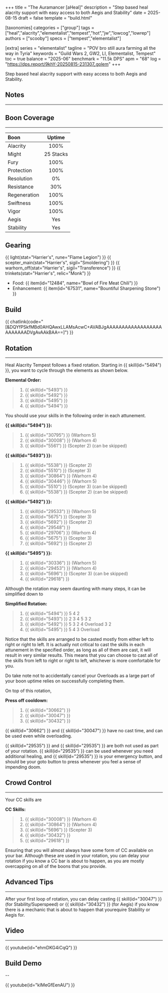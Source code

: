 +++
title = "The Auramancer [aHeal]"
description = "Step based heal alacrity support with easy access to both Aegis and Stability"
date = 2025-08-15
draft = false
template = "build.html"

[taxonomies]
categories = ["group"]
tags = ["heal","alacrity","elementalist","tempest","hot","jw","lowcog","lowrep"]
authors = ["scooby"]
specs = ["tempest","elementalist"]

[extra]
series = "elementalist"
tagline = "POV bro still aura farming all the way in Tyria"
keywords = "Guild Wars 2, GW2, LI, Elementalist, Tempest"
toc = true
balance = "2025-06"
benchmark = "11.5k DPS"
apm = "68"
log = "https://dps.report/9khY-20250815-231307_golem"
+++

Step based heal alacrity support with easy access to both Aegis and Stability.

## Notes

---



## Boon Coverage

---

| Boon         | Uptime        |
|:-------------|:-------------:|
| Alacrity     | 100%          |
| Might        | 25 Stacks     |
| Fury         | 100%          |
| Protection   | 100%          |
| Resolution   | 0%            |
| Resistance   | 30%           |
| Regeneration | 100%          |
| Swiftness    | 100%          |
| Vigor        | 100%          |
| Aegis        | Yes           |
| Stability    | Yes           |

## Gearing

{{ light(stat="Harrier's", rune="Flame Legion") }}
{{ scepter_main(stat="Harrier's", sigil="Smoldering") }}
{{ warhorn_off(stat="Harrier's", sigil="Transference") }}
{{ trinkets(stat="Harrier's", relic="Monk") }}

- Food: {{ item(id="12484", name="Bowl of Fire Meat Chili") }}
- Enhancement: {{ item(id="67531", name="Bountiful Sharpening Stone") }}

## Build

{{ chatlink(code="[&DQYfPSkfMBd0AHQAwxLLAMsAcwC+AVABJgAAAAAAAAAAAAAAAAAAAAAAAAADVgAvAAkBAA==]") }}


## Rotation

---

Heal Alacrity Tempest follows a fixed rotation. Starting in {{ skill(id="5494") }}, you want to cycle through the elements as shown below.

**Elemental Order:**
> 1. {{ skill(id="5493") }}
> 1. {{ skill(id="5492") }}
> 1. {{ skill(id="5495") }}
> 1. {{ skill(id="5494") }}

You should use your skills in the following order in each attunement.

**{{ skill(id="5494") }}:**
> 1. {{ skill(id="30795") }} (Warhorn 5)
> 2. {{ skill(id="30008") }} (Warhorn 4)
> 3. {{ skill(id="5561") }} (Scepter 2) (can be skipped)

**{{ skill(id="5493") }}:**
> 1. {{ skill(id="5538") }} (Scepter 2)
> 2. {{ skill(id="5510") }} (Scepter 3)
> 3. {{ skill(id="30864") }} (Warhorn 4)
> 4. {{ skill(id="30446") }} (Warhorn 5)
> 5. {{ skill(id="5510") }} (Scepter 3) (can be skipped)
> 6. {{ skill(id="5538") }} (Scepter 2) (can be skipped)

**{{ skill(id="5492") }}:**
> 1. {{ skill(id="29533") }} (Warhorn 5)
> 2. {{ skill(id="5675") }} (Scepter 3)
> 3. {{ skill(id="5692") }} (Scepter 2)
> 4. {{ skill(id="29548") }}
> 5. {{ skill(id="29706") }} (Warhorn 4)
> 6. {{ skill(id="5675") }} (Scepter 3)
> 7. {{ skill(id="5692") }} (Scepter 2)

**{{ skill(id="5495") }}:**
> 1. {{ skill(id="30336") }} (Warhorn 5)
> 2. {{ skill(id="29453") }} (Warhorn 4)
> 3. {{ skill(id="5696") }} (Scepter 3) (can be skipped)
> 4. {{ skill(id="29618") }}

Although the rotation may seem daunting with many steps, it can be simplified down to

**Simplified Rotation:**
> 1. {{ skill(id="5494") }} 5 4 2
> 2. {{ skill(id="5493") }} 2 3 4 5 3 2
> 3. {{ skill(id="5492") }} 5 3 2 4 Overload 3 2
> 4. {{ skill(id="5495") }} 5 4 3 Overload

Notice that the skills are arranged to be casted mostly from either left to right or right to left. It is actually not critical to cast the skills in each attunement in the specified order, as long as all of them are cast, it will result in very similar results. This means that you can choose to cast all of the skills from left to right or right to left, whichever is more comfortable for you.

Do take note not to accidentally cancel your Overloads as a large part of your boon uptime relies on successfully completing them.

On top of this rotation,

**Press off cooldown:**
> 1. {{ skill(id="30662") }}
> 2. {{ skill(id="30047") }}
> 3. {{ skill(id="30432") }}

{{ skill(id="30662") }} and {{ skill(id="30047") }} have no cast time, and can be used even while overloading.

{{ skill(id="29535") }} and {{ skill(id="29535") }} are both not used as part of your rotation. {{ skill(id="29535") }} can be used whenever you need additional healing, and {{ skill(id="29535") }} is your emergency button, and should be your goto button to press whenever you feel a sense of impending doom.

## Crowd Control

---

Your CC skills are

**CC Skills:**
> 1. {{ skill(id="30008") }} (Warhorn 4)
> 1. {{ skill(id="30864") }} (Warhorn 4)
> 2. {{ skill(id="5696") }} (Scepter 3)
> 3. {{ skill(id="30432") }}
> 4. {{ skill(id="29618") }}

Ensuring that you will almost always have some form of CC available on your bar. Although these are used in your rotation, you can delay your rotation if you know a CC bar is about to happen, as you are mostly overcapping on all of the boons that you provide.

## Advanced Tips

---

After your first loop of rotation, you can delay casting {{ skill(id="30047") }} (for Stability/Superspeed) or {{ skill(id="30432") }} (for Aegis) if you know there is a mechanic that is about to happen that yourequire Stability or Aegis for.

## Video

---

{{ youtube(id="ehmDKG4iCqQ") }}

## Build Demo

--

{{ youtube(id="kIMeGfEenAU") }}
